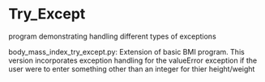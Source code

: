 # Try_Except
program demonstrating handling different types of exceptions

body_mass_index_try_except.py: Extension of basic BMI program. This version incorporates exception handling for the valueError exception if the user were to enter something other than an integer for thier height/weight
